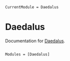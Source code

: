 ```@meta
CurrentModule = Daedalus
```

# Daedalus

Documentation for [Daedalus](https://github.com/pratikgupte16@gmail.com/Daedalus.jl).

```@index
```

```@autodocs
Modules = [Daedalus]
```

